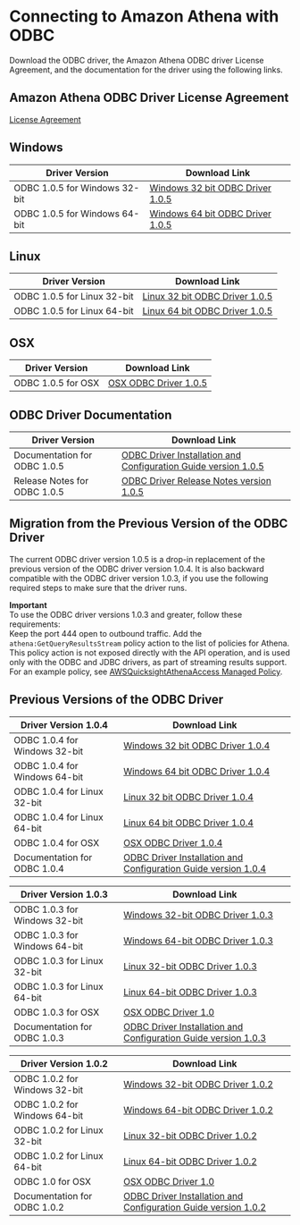 # Connecting to Amazon Athena with ODBC<a name="connect-with-odbc"></a>

Download the ODBC driver, the Amazon Athena ODBC driver License Agreement, and the documentation for the driver using the following links\.

## Amazon Athena ODBC Driver License Agreement<a name="atelong-odbc-driver-license-agreement"></a>

 [License Agreement](https://s3.amazonaws.com/athena-downloads/agreement/ODBC/Amazon+Athena+ODBC+Driver+License+Agreement.pdf) 

## Windows<a name="windows"></a>


| Driver Version | Download Link | 
| --- | --- | 
| ODBC 1\.0\.5 for Windows 32\-bit | [Windows 32 bit ODBC Driver 1\.0\.5](https://s3.amazonaws.com/athena-downloads/drivers/ODBC/SimbaAthenaODBC_1.0.5/Windows/Simba+Athena+1.0+32-bit.msi) | 
| ODBC 1\.0\.5 for Windows 64\-bit | [Windows 64 bit ODBC Driver 1\.0\.5](https://s3.amazonaws.com/athena-downloads/drivers/ODBC/SimbaAthenaODBC_1.0.5/Windows/Simba+Athena+1.0+64-bit.msi ) | 

## Linux<a name="linux"></a>


| Driver Version | Download Link | 
| --- | --- | 
| ODBC 1\.0\.5 for Linux 32\-bit | [Linux 32 bit ODBC Driver 1\.0\.5](https://s3.amazonaws.com/athena-downloads/drivers/ODBC/SimbaAthenaODBC_1.0.5/Linux/simbaathena-1.0.5.1006-1.i686.rpm) | 
| ODBC 1\.0\.5 for Linux 64\-bit | [Linux 64 bit ODBC Driver 1\.0\.5](https://s3.amazonaws.com/athena-downloads/drivers/ODBC/SimbaAthenaODBC_1.0.5/Linux/simbaathena-1.0.5.1006-1.x86_64.rpm) | 

## OSX<a name="osx"></a>


| Driver Version | Download Link | 
| --- | --- | 
| ODBC 1\.0\.5 for OSX | [OSX ODBC Driver 1\.0\.5](https://s3.amazonaws.com/athena-downloads/drivers/ODBC/SimbaAthenaODBC_1.0.5/OSX/Simba+Athena+1.0.dmg) | 

## ODBC Driver Documentation<a name="odbc-driver-documentation"></a>


| Driver Version | Download Link | 
| --- | --- | 
| Documentation for ODBC 1\.0\.5 | [ODBC Driver Installation and Configuration Guide version 1\.0\.5](https://s3.amazonaws.com/athena-downloads/drivers/ODBC/SimbaAthenaODBC_1.0.5/Simba+Athena+ODBC+Install+and+Configuration+Guide.pdf) | 
| Release Notes for ODBC 1\.0\.5 | [ODBC Driver Release Notes version 1\.0\.5](https://s3.amazonaws.com/athena-downloads/drivers/ODBC/SimbaAthenaODBC_1.0.5/release-notes.txt ) | 

## Migration from the Previous Version of the ODBC Driver<a name="migration-from-previous-odbc-driver"></a>

The current ODBC driver version 1\.0\.5 is a drop\-in replacement of the previous version of the ODBC driver version 1\.0\.4\. It is also backward compatible with the ODBC driver version 1\.0\.3, if you use the following required steps to make sure that the driver runs\. 

**Important**  
To use the ODBC driver versions 1\.0\.3 and greater, follow these requirements:   
Keep the port 444 open to outbound traffic\.
Add the `athena:GetQueryResultsStream` policy action to the list of policies for Athena\. This policy action is not exposed directly with the API operation, and is used only with the ODBC and JDBC drivers, as part of streaming results support\. For an example policy, see [AWSQuicksightAthenaAccess Managed Policy](managed-policies.md#awsquicksightathenaaccess-managed-policy)\. 

## Previous Versions of the ODBC Driver<a name="odbc-previous-versions"></a>


| Driver Version 1\.0\.4 | Download Link | 
| --- | --- | 
| ODBC 1\.0\.4 for Windows 32\-bit | [Windows 32 bit ODBC Driver 1\.0\.4](https://s3.amazonaws.com/athena-downloads/drivers/ODBC/SimbaAthenaODBC_1.0.4/Windows/Simba+Athena+1.0+32-bit.msi) | 
| ODBC 1\.0\.4 for Windows 64\-bit | [Windows 64 bit ODBC Driver 1\.0\.4](https://s3.amazonaws.com/athena-downloads/drivers/ODBC/SimbaAthenaODBC_1.0.4/Windows/Simba+Athena+1.0+64-bit.msi ) | 
| ODBC 1\.0\.4 for Linux 32\-bit | [Linux 32 bit ODBC Driver 1\.0\.4](https://s3.amazonaws.com/athena-downloads/drivers/ODBC/SimbaAthenaODBC_1.0.4/Linux/simbaathena-1.0.4.1005-1.i686.rpm) | 
| ODBC 1\.0\.4 for Linux 64\-bit | [Linux 64 bit ODBC Driver 1\.0\.4](https://s3.amazonaws.com/athena-downloads/drivers/ODBC/SimbaAthenaODBC_1.0.4/Linux/simbaathena-1.0.4.1005-1.x86_64.rpm ) | 
| ODBC 1\.0\.4 for OSX | [OSX ODBC Driver 1\.0\.4](https://s3.amazonaws.com/athena-downloads/drivers/ODBC/SimbaAthenaODBC_1.0.4/OSX/Simba+Athena+1.0.dmg) | 
| Documentation for ODBC 1\.0\.4 | [ODBC Driver Installation and Configuration Guide version 1\.0\.4](https://s3.amazonaws.com/athena-downloads/drivers/ODBC/SimbaAthenaODBC_1.0.4/Simba+Athena+ODBC+Install+and+Configuration+Guide.pdf) | 


| Driver Version 1\.0\.3 | Download Link | 
| --- | --- | 
| ODBC 1\.0\.3 for Windows 32\-bit | [Windows 32\-bit ODBC Driver 1\.0\.3](https://s3.amazonaws.com/athena-downloads/drivers/ODBC/SimbaAthenaODBC_1.0.3/Windows/Simba+Athena+1.0+32-bit.msi) | 
| ODBC 1\.0\.3 for Windows 64\-bit | [Windows 64\-bit ODBC Driver 1\.0\.3](https://s3.amazonaws.com/athena-downloads/drivers/ODBC/SimbaAthenaODBC_1.0.3/Windows/Simba+Athena+1.0+64-bit.msi) | 
| ODBC 1\.0\.3 for Linux 32\-bit | [Linux 32\-bit ODBC Driver 1\.0\.3](https://s3.amazonaws.com/athena-downloads/drivers/ODBC/SimbaAthenaODBC_1.0.3/Linux/simbaathena-1.0.3.1004-1.i686.rpm) | 
| ODBC 1\.0\.3 for Linux 64\-bit | [Linux 64\-bit ODBC Driver 1\.0\.3](https://s3.amazonaws.com/athena-downloads/drivers/ODBC/SimbaAthenaODBC_1.0.3/Linux/simbaathena-1.0.3.1004-1.x86_64.rpm) | 
| ODBC 1\.0\.3 for OSX | [OSX ODBC Driver 1\.0](https://s3.amazonaws.com/athena-downloads/drivers/ODBC/SimbaAthenaODBC_1.0.3/OSX/Simba+Athena+1.0.dmg) | 
| Documentation for ODBC 1\.0\.3 | [ODBC Driver Installation and Configuration Guide version 1\.0\.3](https://s3.amazonaws.com/athena-downloads/drivers/ODBC/SimbaAthenaODBC_1.0.3/Simba+Athena+ODBC+Install+and+Configuration+Guide.pdf) | 


| Driver Version 1\.0\.2 | Download Link | 
| --- | --- | 
| ODBC 1\.0\.2 for Windows 32\-bit | [Windows 32\-bit ODBC Driver 1\.0\.2](https://s3.amazonaws.com/athena-downloads/drivers/ODBC/Windows/Simba+Athena+1.0+32-bit.msi) | 
| ODBC 1\.0\.2 for Windows 64\-bit | [Windows 64\-bit ODBC Driver 1\.0\.2](https://s3.amazonaws.com/athena-downloads/drivers/ODBC/Windows/Simba+Athena+1.0+64-bit.msi) | 
| ODBC 1\.0\.2 for Linux 32\-bit | [Linux 32\-bit ODBC Driver 1\.0\.2](https://s3.amazonaws.com/athena-downloads/drivers/ODBC/Linux/simbaathena-1.0.2.1003-1.i686.rpm) | 
| ODBC 1\.0\.2 for Linux 64\-bit | [Linux 64\-bit ODBC Driver 1\.0\.2](https://s3.amazonaws.com/athena-downloads/drivers/ODBC/Linux/simbaathena-1.0.2.1003-1.x86_64.rpm) | 
| ODBC 1\.0 for OSX | [OSX ODBC Driver 1\.0](https://s3.amazonaws.com/athena-downloads/drivers/ODBC/OSX/Simba+Athena+1.0.dmg) | 
| Documentation for ODBC 1\.0\.2 | [ODBC Driver Installation and Configuration Guide version 1\.0\.2](https://s3.amazonaws.com/athena-downloads/drivers/ODBC/Simba+Athena+ODBC+Install+and+Configuration+Guide.pdf) | 